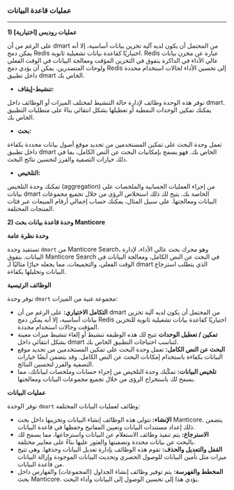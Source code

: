 ### عمليات قاعدة البيانات

---

**1) عمليات روديس [اختيارية]**

على الرغم من أن dmart من المحتمل أن يكون لديه آلية تخزين بيانات أساسية، إلا أنه يمكن دمج Redis اختياريًا كقاعدة بيانات تشغيلية ثانوية. Redis عبارة عن مخزن بيانات عالي الأداء في الذاكرة يتفوق في التخزين المؤقت ومعالجة البيانات في الوقت الفعلي ولوحات المتصدرين. يمكن أن يؤدي دمج Redis إلى تحسين الأداء لحالات استخدام محددة داخل تطبيق dmart الخاص بك.

- **تنشيط-إيقاف:**

توفر هذه الوحدة وظائف لإدارة حالة التنشيط لمختلف الميزات أو الوظائف داخل dmart. يمكنك تمكين الوحدات النمطية أو تعطيلها بشكل انتقائي بناءً على متطلبات التطبيق الخاص بك.

- **بحث:**

تعمل وحدة البحث على تمكين المستخدمين من تحديد موقع أصول بيانات محددة بكفاءة داخل تطبيق dmart الخاص بك. فهو يسمح بإمكانيات البحث عن النص الكامل، بما في ذلك خيارات التصفية والفرز لتحسين نتائج البحث.

- **التلخيص:**

تمكنك وحدة التلخيص (aggregation) من إجراء العمليات الحسابية والملخصات على بيانات dmart الخاصة بك. يتيح لك ذلك استخلاص الرؤى من خلال تجميع مجموعات البيانات ومعالجتها. على سبيل المثال، يمكنك حساب إجمالي أرقام المبيعات عبر فئات المنتجات المختلفة.

**2) وحدة قاعدة بيانات بحث Manticore**

**وحدة نظرة عامة**

تستفيد وحدة `dmart` من Manticore Search، وهو محرك بحث عالي الأداء، لإدارة البيانات. يتفوق Manticore Search في البحث عن النص الكامل، ومعالجة البيانات في الوقت الفعلي، والتجميعات، مما يجعله خيارًا مثاليًا لـ dmart الذي يتطلب استرجاع البيانات وتحليلها بكفاءة.

**الوظائف الرئيسية**

توفر وحدة `dmart` مجموعة غنية من الميزات:

- **التكامل الاختياري:** على الرغم من أن dmart من المحتمل أن يكون لديه آلية تخزين بيانات أساسية، إلا أنه يمكن دمج Redis اختياريًا كقاعدة بيانات تشغيلية ثانوية للتخزين المؤقت وحالات استخدام محددة.
- **تمكين / تعطيل الوحدات** تتيح لك هذه الوظيفة تنشيط أو إلغاء تنشيط ميزات معينة بشكل انتقائي داخل dmart لتناسب احتياجات التطبيق الخاص بك.
- **البحث عن النص الكامل:** تعمل وحدة البحث على تمكين المستخدمين من تحديد موقع البيانات بكفاءة باستخدام إمكانات البحث عن النص الكامل. وقد يتضمن أيضًا خيارات التصفية والفرز لتحسين النتائج.
- **تلخيص البيانات:** تمكّنك وحدة التلخيص من إجراء حسابات وملخصات لبياناتك، مما يسمح لك باستخراج الرؤى من خلال تجميع مجموعات البيانات ومعالجتها.

**عمليات البيانات**

توفر الوحدة `dmart` وظائف لعمليات البيانات المختلفة:

- **الإنشاء:** تتولى هذه الوظائف إنشاء البيانات وتخزينها داخل بحث Manticore. يتضمن ذلك إعداد مستندات البيانات وتعيين المفاتيح وحفظها في قاعدة البيانات.
- **الاسترجاع:** يتم تنفيذ وظائف الاستعلام عن البيانات واسترجاعها، مما يسمح لك بالبحث عن بيانات محددة وتصفيتها والعثور عليها بناءً على معايير مختلفة.
- **القفل والتعديل والحذف:** تقوم هذه الوظائف بإدارة تعديل البيانات وحذفها. وهي تتيح ميزات مثل تأمين البيانات للوصول الحصري وتحديث البيانات الموجودة وإزالة البيانات من قاعدة البيانات.
- **المخطط والفهرسة:** يتم توفير وظائف إنشاء الجداول (المجموعات) والفهارس داخل بحث Manticore. يؤدي هذا إلى تحسين الوصول إلى البيانات وأداء البحث.

